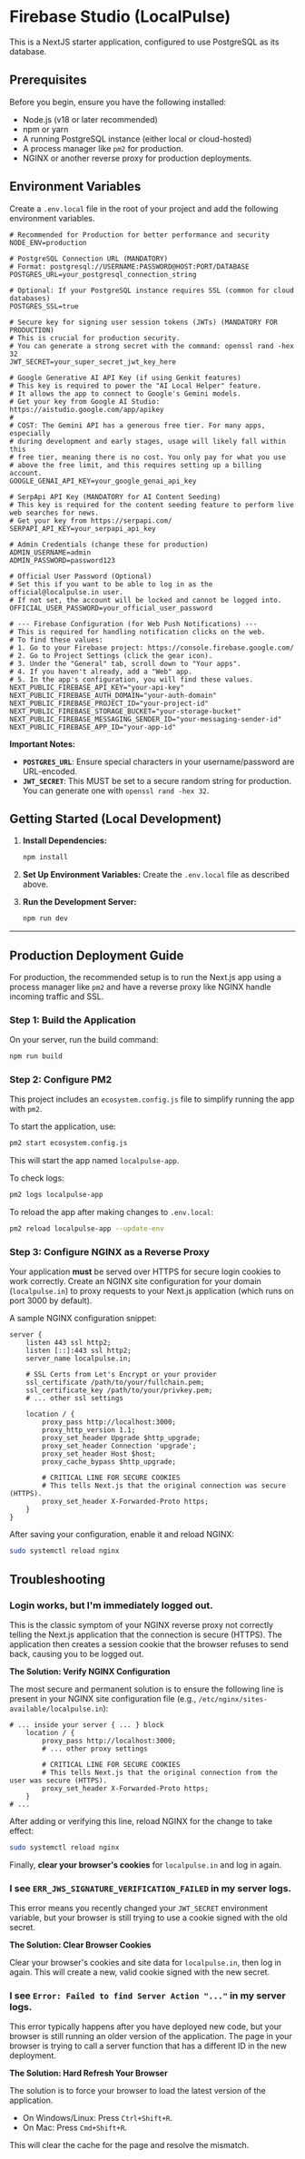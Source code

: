 # Firebase Studio (LocalPulse)

This is a NextJS starter application, configured to use PostgreSQL as its database.

## Prerequisites

Before you begin, ensure you have the following installed:
- Node.js (v18 or later recommended)
- npm or yarn
- A running PostgreSQL instance (either local or cloud-hosted)
- A process manager like `pm2` for production.
- NGINX or another reverse proxy for production deployments.

## Environment Variables

Create a `.env.local` file in the root of your project and add the following environment variables.

```env
# Recommended for Production for better performance and security
NODE_ENV=production

# PostgreSQL Connection URL (MANDATORY)
# Format: postgresql://USERNAME:PASSWORD@HOST:PORT/DATABASE
POSTGRES_URL=your_postgresql_connection_string

# Optional: If your PostgreSQL instance requires SSL (common for cloud databases)
POSTGRES_SSL=true

# Secure key for signing user session tokens (JWTs) (MANDATORY FOR PRODUCTION)
# This is crucial for production security.
# You can generate a strong secret with the command: openssl rand -hex 32
JWT_SECRET=your_super_secret_jwt_key_here

# Google Generative AI API Key (if using Genkit features)
# This key is required to power the "AI Local Helper" feature.
# It allows the app to connect to Google's Gemini models.
# Get your key from Google AI Studio: https://aistudio.google.com/app/apikey
#
# COST: The Gemini API has a generous free tier. For many apps, especially
# during development and early stages, usage will likely fall within this
# free tier, meaning there is no cost. You only pay for what you use
# above the free limit, and this requires setting up a billing account.
GOOGLE_GENAI_API_KEY=your_google_genai_api_key

# SerpApi API Key (MANDATORY for AI Content Seeding)
# This key is required for the content seeding feature to perform live web searches for news.
# Get your key from https://serpapi.com/
SERPAPI_API_KEY=your_serpapi_api_key

# Admin Credentials (change these for production)
ADMIN_USERNAME=admin
ADMIN_PASSWORD=password123

# Official User Password (Optional)
# Set this if you want to be able to log in as the official@localpulse.in user.
# If not set, the account will be locked and cannot be logged into.
OFFICIAL_USER_PASSWORD=your_official_user_password

# --- Firebase Configuration (for Web Push Notifications) ---
# This is required for handling notification clicks on the web.
# To find these values:
# 1. Go to your Firebase project: https://console.firebase.google.com/
# 2. Go to Project Settings (click the gear icon).
# 3. Under the "General" tab, scroll down to "Your apps".
# 4. If you haven't already, add a "Web" app.
# 5. In the app's configuration, you will find these values.
NEXT_PUBLIC_FIREBASE_API_KEY="your-api-key"
NEXT_PUBLIC_FIREBASE_AUTH_DOMAIN="your-auth-domain"
NEXT_PUBLIC_FIREBASE_PROJECT_ID="your-project-id"
NEXT_PUBLIC_FIREBASE_STORAGE_BUCKET="your-storage-bucket"
NEXT_PUBLIC_FIREBASE_MESSAGING_SENDER_ID="your-messaging-sender-id"
NEXT_PUBLIC_FIREBASE_APP_ID="your-app-id"

```

**Important Notes:**
- **`POSTGRES_URL`**: Ensure special characters in your username/password are URL-encoded.
- **`JWT_SECRET`**: This MUST be set to a secure random string for production. You can generate one with `openssl rand -hex 32`.

## Getting Started (Local Development)

1.  **Install Dependencies:**
    ```bash
    npm install
    ```

2.  **Set Up Environment Variables:**
    Create the `.env.local` file as described above.

3.  **Run the Development Server:**
    ```bash
    npm run dev
    ```
---

## Production Deployment Guide

For production, the recommended setup is to run the Next.js app using a process manager like `pm2` and have a reverse proxy like NGINX handle incoming traffic and SSL.

### Step 1: Build the Application
On your server, run the build command:
```bash
npm run build
```

### Step 2: Configure PM2
This project includes an `ecosystem.config.js` file to simplify running the app with `pm2`.

To start the application, use:
```bash
pm2 start ecosystem.config.js
```
This will start the app named `localpulse-app`.

To check logs:
```bash
pm2 logs localpulse-app
```
To reload the app after making changes to `.env.local`:
```bash
pm2 reload localpulse-app --update-env
```

### Step 3: Configure NGINX as a Reverse Proxy
Your application **must** be served over HTTPS for secure login cookies to work correctly. Create an NGINX site configuration for your domain (`localpulse.in`) to proxy requests to your Next.js application (which runs on port 3000 by default).

A sample NGINX configuration snippet:

```nginx
server {
    listen 443 ssl http2;
    listen [::]:443 ssl http2;
    server_name localpulse.in;

    # SSL Certs from Let's Encrypt or your provider
    ssl_certificate /path/to/your/fullchain.pem;
    ssl_certificate_key /path/to/your/privkey.pem;
    # ... other ssl settings

    location / {
        proxy_pass http://localhost:3000;
        proxy_http_version 1.1;
        proxy_set_header Upgrade $http_upgrade;
        proxy_set_header Connection 'upgrade';
        proxy_set_header Host $host;
        proxy_cache_bypass $http_upgrade;
        
        # CRITICAL LINE FOR SECURE COOKIES
        # This tells Next.js that the original connection was secure (HTTPS).
        proxy_set_header X-Forwarded-Proto https;
    }
}
```
After saving your configuration, enable it and reload NGINX:
```bash
sudo systemctl reload nginx
```

## Troubleshooting

### Login works, but I'm immediately logged out.

This is the classic symptom of your NGINX reverse proxy not correctly telling the Next.js application that the connection is secure (HTTPS). The application then creates a session cookie that the browser refuses to send back, causing you to be logged out.

**The Solution: Verify NGINX Configuration**

The most secure and permanent solution is to ensure the following line is present in your NGINX site configuration file (e.g., `/etc/nginx/sites-available/localpulse.in`):

```nginx
# ... inside your server { ... } block
    location / {
        proxy_pass http://localhost:3000;
        # ... other proxy settings
        
        # CRITICAL LINE FOR SECURE COOKIES
        # This tells Next.js that the original connection from the user was secure (HTTPS).
        proxy_set_header X-Forwarded-Proto https;
    }
# ...
```

After adding or verifying this line, reload NGINX for the change to take effect:
```bash
sudo systemctl reload nginx
```

Finally, **clear your browser's cookies** for `localpulse.in` and log in again.

### I see `ERR_JWS_SIGNATURE_VERIFICATION_FAILED` in my server logs.

This error means you recently changed your `JWT_SECRET` environment variable, but your browser is still trying to use a cookie signed with the old secret.

**The Solution: Clear Browser Cookies**

Clear your browser's cookies and site data for `localpulse.in`, then log in again. This will create a new, valid cookie signed with the new secret.

### I see `Error: Failed to find Server Action "..."` in my server logs.

This error typically happens after you have deployed new code, but your browser is still running an older version of the application. The page in your browser is trying to call a server function that has a different ID in the new deployment.

**The Solution: Hard Refresh Your Browser**

The solution is to force your browser to load the latest version of the application.
- On Windows/Linux: Press `Ctrl+Shift+R`.
- On Mac: Press `Cmd+Shift+R`.

This will clear the cache for the page and resolve the mismatch.
